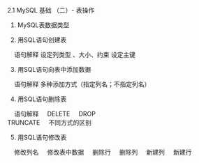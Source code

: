 2.1 MySQL 基础 （二）- 表操作

1. MySQL表数据类型

2. 用SQL语句创建表

    语句解释
    设定列类型 、大小、约束
    设定主键
    
3. 用SQL语句向表中添加数据

    语句解释
    多种添加方式（指定列名；不指定列名）
    
4. 用SQL语句删除表

    语句解释 
    DELETE
    DROP    
    TRUNCATE
    不同方式的区别
    
5. 用SQL语句修改表

    修改列名
    修改表中数据
    删除行
    删除列
    新建列
    新建行
